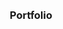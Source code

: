 <div align="center">
  <br />
    <a href="https://raksh56.vercel.app/" target="_blank">
    </a>
  <br />

  <h3 align="center">Portfolio</h3>

</div>

<br />
    <a href="./images/Screenshot (2).png" target="_blank">
    <a href="./images/Screenshot (4).png" target="_blank">
    <a href="./images/Screenshot (5).png" target="_blank">
    <a href="./images/Screenshot (6).png" target="_blank">
    </a>
  <br />

